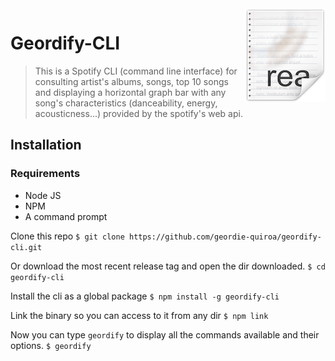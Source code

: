<img src="icon.png" align="right" />

# Geordify-CLI

> This is a Spotify CLI (command line interface) for consulting artist's albums, songs, top 10 songs and displaying a horizontal graph bar with any song's characteristics (danceability, energy, acousticness...) provided by the spotify's web api. 

## Installation
### Requirements
* Node JS
* NPM
* A command prompt

Clone this repo
`$ git clone https://github.com/geordie-quiroa/geordify-cli.git`

Or download the most recent release tag and open the dir downloaded.
`$ cd geordify-cli`

Install the cli as a global package
`$ npm install -g geordify-cli`

Link the binary so you can access to it from any dir
 `$ npm link`

Now you can type `geordify` to display all the commands available and their options.
`$ geordify`